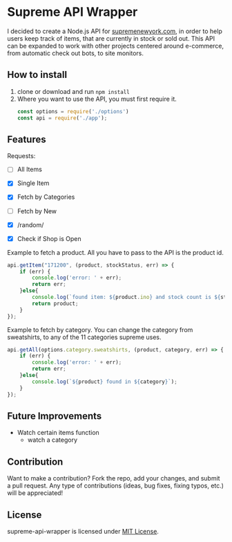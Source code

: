 # Supreme API Wrapper
I decided to create a Node.js API for [supremenewyork.com](http://www.supremenewyork.com/), in order to help users keep track of items, that are currently in stock or sold out. This API can be expanded to work with other projects centered around e-commerce, from automatic check out bots, to site monitors. 


## How to install
1. clone or download and run ```npm install ```
2. Where you want to use the API, you must first require it. 
    ```javascript
    const options = require('./options')
    const api = require('./app');
    ```

## Features
Requests:
- [ ] All Items
- [x] Single Item
- [x] Fetch by Categories
- [ ] Fetch by New
- [x] /random/
- [x] Check if Shop is Open


Example to fetch a product. All you have to pass to the API is the product id.

```javascript
api.getItem("171200", (product, stockStatus, err) => {
    if (err) {
        console.log('error: ' + err);
        return err;
    }else{
        console.log(`found item: ${product.ino} and stock count is ${stockStatus}`);
        return product;
    }
});
```

Example to fetch by category. You can change the category from sweatshirts, to any of the 11 categories supreme uses. 

```javascript
api.getAll(options.category.sweatshirts, (product, category, err) => {
    if (err) {
        console.log('error: ' + err);
        return err;
    }else{
        console.log(`${product} found in ${category}`);
    }
});
```

## Future Improvements
* Watch certain items function
    * watch a category

## Contribution
Want to make a contribution? Fork the repo, add your changes, and submit a pull request. Any type of contributions (ideas, bug fixes, fixing typos, etc.) will be appreciated!


## License
supreme-api-wrapper is licensed under [MIT License](https://github.com/KanteLabs/supreme-api-wrapper/blob/master/LICENSE).
